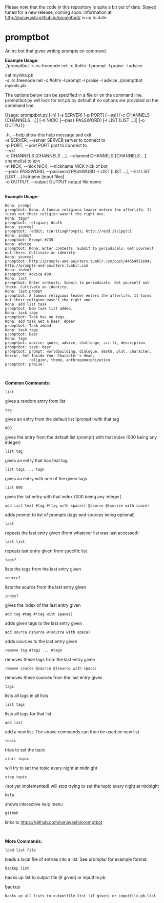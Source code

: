 Please note that the code in this repository is quite a bit out of date. Stayed tuned for a new release, coming soon. Information at http://konayashi.github.io/promptbot/ is up to date. 

<b>promptbot</b>
=========

An irc bot that gives writing prompts on command.

<b>Example Usage:</b> <br>
./promptbot -s irc.freenode.net -c #ohhi -l prompt -l praise -l advice<br>

cat myinits.pb<br>
	-s irc.freenode.net -c #ohhi -l prompt -l praise -l advice
./promptbot myinits.pb

The options below can be specified in a file or on the command line. promptbot.py will look for init.pb by default if no options are provided on the command line.
<br>

Usage: promptbot.py [-h] [-s SERVER] [-p PORT] [--ssl]
                       [-c CHANNELS [CHANNELS ...]] [-n NICK]
                       [--pass PASSWORD] [-l LIST [LIST ...]] [-o OUTPUT]

  -h, --help            show this help message and exit<br>
  -s SERVER, --server SERVER
                        server to connect to <br>
  -p PORT, --port PORT  port to connect to <br>
  --ssl <br>
  -c CHANNELS [CHANNELS ...], --channel CHANNELS [CHANNELS ...]
                        channel(s) to join <br>
  -n NICK, --nick NICK, --nickname NICK
                        nick of bot <br>
  --pass PASSWORD, --password PASSWORD
  -l LIST [LIST ...], --list LIST [LIST ...]
                        listname [input files] <br>
  -o OUTPUT, --output OUTPUT
                        output file name <br>
<br>

<b>Example Usage:</b>

	Kona: prompt
	promptbot: Kona: A famous religious leader enters the afterlife. It turns out their religion wasn't the right one.
	Kona: tags?
	promptbot: religion; death
	Kona: source?
	promptbot: reddit; r/WritingPrompts; http://redd.it/1pqtc1
	Kona: index?
	promptbot: Prompt #735
	Kona: advice
	promptbot: Kona: Enter contests. Submit to periodicals. Get yourself out there. Cultivate an identity.
	Kona: source?
	promptbot: http://prompts-and-pointers.tumblr.com/post/44554951694; http://prompts-and-pointers.tumblr.com
	Kona: index?
	promptbot: Advice #89
	Kona: last
	promptbot: Enter contests. Submit to periodicals. Get yourself out there. Cultivate an identity.
	Kona: last prompt
	promptbot: A famous religious leader enters the afterlife. It turns out their religion wasn't the right one.
	Kona: add list task
	promptbot: New task list added.
	Kona: task tags
	promptbot: Task has no tags.
	Kona: add task Get a beer. #beer
	promptbot: Task added.
	Kona: task tags
	promptbot: beer
	Kona: tags
	promptbot: advice: quote, advice, challenge, sci-fi, description
	promptbot: task: beer
	promptbot: prompt: worldbuilding, dialogue, death, plot, character, horror, Get Inside Your Character's Head,
	           religion, theme, anthropomorphization
	promptbot: praise:

<br>

<b>Common Commands:</b>

	list
gives a random entry from list

	tag
gives an entry from the default list (prompt) with that tag

	000
gives the entry from the default list (prompt) with that index (000 being any integer)
	
	list tag
gives an entry that has that tag
	
	list tag1 ... tagn
gives an entry with one of the given tags
	
	list 000
gives the list entry with that index (000 being any integer)
	
	add list text #tag #(tag with spaces) @source @(source with space)
adds prompt to list of prompts (tags and sources being optional)
	
	last
repeats the last entry given (from whatever list was last accessed)
	
	last list
repeats last entry given from specific list
	
	tags?
lists the tags from the last entry given
	
	source?
lists the source from the last entry given
	
	index?
gives the index of the last entry given
	
	add tag	#tag #(tag with spaces)
adds given tags to the last entry given
	
	add source @source @(source with space)
adds sources to the last entry given
	
	remove tag #tag1 ... #tagn
removes these tags from the last entry given
	
	remove source @source @(source with space)
removes these sources from the last entry given
	
	tags
lists all tags in all lists
	
	list tags
lists all tags for that list
	
	add list
add a new list. The above commands can then be used on new list.
	
	topic
tries to set the topic
	
	start topic
will try to set the topic every night at midnight
	
	stop topic
(not yet implemented) will stop trying to set the topic every night at midnight
	
	help
shows interactive help menu
	
	github
links to https://github.com/konayashi/promptbot
	
<br>	


<b>More Commands:</b>

	load list file

loads a local file of entries into a list. See prompts/ for example format.

	backup list

backs up list to output file (if given) or inputfile.pb

backup

	backs up all lists to outputfile.list (if given) or inputfile.pb.list

